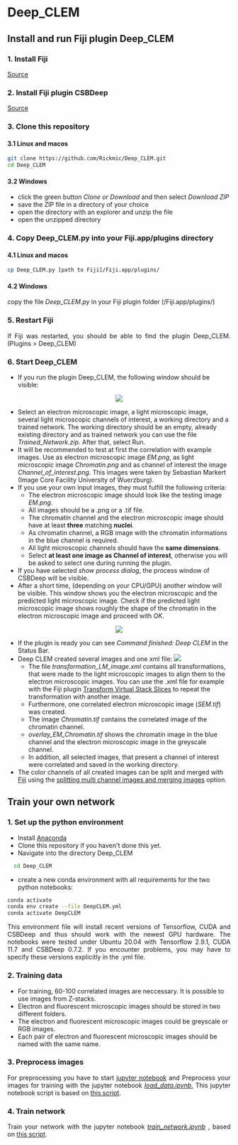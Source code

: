 # Deep_CLEM

## Install and run Fiji plugin Deep_CLEM

### 1. Install Fiji


<p align="justify">
  <a href="https://imagej.net/Fiji/Downloads">Source</a>
</p>


### 2. Install Fiji plugin CSBDeep


<p align="justify">
  <a href="https://github.com/CSBDeep/CSBDeep_website/wiki/CSBDeep-in-Fiji-%E2%80%93-Installation">Source</a>
</p>


### 3. Clone this repository

#### 3.1 Linux and macos

```sh
git clone https://github.com/Rickmic/Deep_CLEM.git
cd Deep_CLEM
```

#### 3.2 Windows

<p align="justify">
  <ul>
    <li>
      click the green button <i>Clone or Download</i> and then select <i>Download ZIP</i>
    </li>
    <li>
      save the ZIP file in a directory of your choice
    </li>
    <li>
      open the directory with an explorer and unzip the file
    </li>
    <li>
      open the unzipped directory 
    </li>
  </ul>
</p>

### 4. Copy Deep_CLEM.py into your Fiji.app/plugins directory

#### 4.1 Linux and macos

```sh
cp Deep_CLEM.py [path to Fiji]/Fiji.app/plugins/
```

#### 4.2 Windows

<p align="justify">
  copy the file <i>Deep_CLEM.py</i> in your Fiji plugin folder (/Fiji.app/plugins/)
</p>

### 5. Restart Fiji

<p align="justify">
  If Fiji was restarted, you should be able to find the plugin Deep_CLEM. (Plugins > Deep_CLEM)
</p>

### 6. Start Deep_CLEM


<p align="justify">
  <ul>
    <li>
      If you run the plugin Deep_CLEM, the following window should be visible:
    </li>
  </ul>
</p>



<p align="center"> 
  <img src="../assets/GUI1.png">
</p>


<p align="justify">
  <ul>
    <li>
      Select an electron microscopic image, a light microscopic image, several light microscopic channels of interest, a   working directory and a trained network. The working directory should be an empty, already existing directory and as trained network you can use the file <i>Trained_Network.zip</i>. After that, select Run. 
    </li>
    <li>
      It will be recommended to test at first the correlation with example images. Use as electron microscopic image <i>EM.png</i>, as light microscopic image <i>Chromatin.png</i> and as channel of interest the image <i>Channel_of_interest.png</i>. This images were taken by Sebastian Markert (Image Core Facility University of Wuerzburg).
    </li>
    <li>
      If you use your own input images, they must fulfill the following criteria:
      <ul>
        <li>
          The electron microscopic image should look like the testing image <i>EM.png</i>.
        </li>
        <li>
          All images should be a .png or a .tif file.
        </li>
        <li>
          The chromatin channel and the electron microscopic image should have at least <b>three</b> matching <b>nuclei</b>.
        </li>
        <li>
          As chromatin channel, a RGB image with the chromatin informations in the blue channel is required.
        <li>
          All light microscopic channels should have the <b>same dimensions</b>.
        </li>
        <li>
          Select <b>at least one image as Channel of interest</b>, otherwise you will be asked to select one during running the plugin.
        </li>
      </ul>
    </li>
    <li>
      If you have selected <i>show process dialog</i>, the process window of CSBDeep will be visible.
    </li>
    <li>
      After a short time, (depending on your CPU/GPU) another window will be visible. This window shows you the electron microscopic and the predicted light microscopic image. Check if the predicted light microscopic image shows roughly the shape of the chromatin in the electron microscopic image and proceed with <i>OK</i>. 
    </li>
  </ul>
</p>



<p align="center"> 
  <img src="../assets/GUI2.png">
</p>


<p align="justify"> 
  <ul>
    <li>
      If the plugin is ready you can see <i>Command finished: Deep CLEM</i> in the Status Bar.
    </li>
    <li>
      Deep CLEM created several images and one xml file:
      <img src="../assets/GUI3.png">
      <ul>
        <li>
          The file <i>transformation_LM_image.xml</i> contains all transformations, that were made to the light microscopic images to align them to the electron microscopic images. You can use the .xml file for example with the Fiji plugin <a href="https://imagej.net/Transform_Virtual_Stack_Slices">Transform Virtual Stack Slices</a> to repeat the transformation with another image.
        </li>
        <li>
          Furthermore, one correlated electron microscopic image (<i>SEM.tif</i>) was created.
        </li>
        <li>
          The image <i>Chromatin.tif</i> contains the correlated image of the chromatin channel.
        </li>
        <li>
          <i>overlay_EM_Chromatin.tif</i> shows the chromatin image in the blue channel and the electron microscopic image in the greyscale channel.
        </li>
        <li>
          In addition, all selected images, that present a channel of interest were correlated and saved in the working directory.
        </li>
      </ul>
    </li>
    <li>
      The color channels of all created images can be split and merged with <a href="https://fiji.sc/">Fiji</a> using the <a href="https://imagej.net/Color_Image_Processing">splitting multi channel images and merging images</a> option.
    </li>
  </ul>
</p>



## Train your own network

### 1. Set up the python environment

<p align="justify">
  <ul>
    <li>
      Install <a href="https://www.anaconda.com/distribution/">Anaconda</a>
    </li>
    <li>
      Clone this repository if you haven't done this yet.
    </li>
    <li>
      Navigate into the directory Deep_CLEM
    </li>
  </ul>
</p>

```sh
  cd Deep_CLEM
  ```
<p align="justify">
  <ul>
    <li>
      create a new conda environment with all requirements for the two python notebooks:
    </li>
  </ul>
</p>

  ```sh
  conda activate
  conda env create --file DeepCLEM.yml
  conda activate DeepCLEM
  ```
  
<p align="justify">
  This environment file will install recent versions of Tensorflow, CUDA and CSBDeep and thus should work with the newest GPU hardware. The notebooks were tested under Ubuntu 20.04 with Tensorflow 2.9.1, CUDA 11.7 and CSBDeep 0.7.2. If you encounter problems, you may have to specify these versions explicitly in the .yml file.
</p>

### 2. Training data

<p align="justify">
  <ul>
    <li>
      For training, 60-100 correlated images are neccessary. It is possible to use images from Z-stacks.
    </li>
    <li>
      Electron and fluorescent microscopic images should be stored in two different folders.
    </li>
    <li>
      The electron and fluorescent microscopic images could be greyscale or RGB images.
    </li>
    <li>
      Each pair of electron and fluorescent microscopic images should be named with the same name.
    </li>
  </ul>
</p>


### 3. Preprocess images

<p align="justify">
  For preprocessing you have to start <a href="https://jupyter.readthedocs.io/en/latest/running.html">jupyter notebook</a> and Preprocess your images for training with the jupyter notebook <a href="https://nbviewer.jupyter.org/github/Rickmic/Deep_CLEM/blob/master/load_data.ipynb"><i>load_data.ipynb.</i></a> This jupyter notebook script is based on <a href="https://nbviewer.jupyter.org/url/csbdeep.bioimagecomputing.com/examples/denoising3D/1_datagen.ipynb">this script</a>.
</p>

### 4. Train network

<p align="justify">
  Train your network with the jupyter notebook <a href="https://nbviewer.jupyter.org/github/Rickmic/Deep_CLEM/blob/master/train_network.ipynb"><i>train_network.ipynb</i></a> , based on <a href="https://nbviewer.jupyter.org/url/csbdeep.bioimagecomputing.com/examples/denoising3D/2_training.ipynb">this script</a>.
</p>
